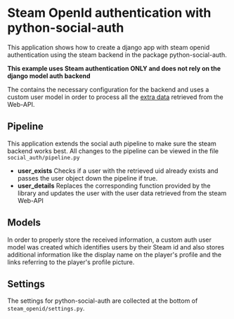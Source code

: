 # Steam OpenId authentication with python-social-auth

This application shows how to create a django app with steam openid
authentication using the steam backend in the package python-social-auth.

**This example uses Steam authentication ONLY and does not rely
on the django model auth backend**

The contains the necessary configuration for the backend and uses a
custom user model in order to process all the
[extra data](https://developer.valvesoftware.com/wiki/Steam_Web_API#GetPlayerSummaries_.28v0002.29)
retrieved from the Web-API.

## Pipeline

This application extends the social auth pipeline to make sure the steam
backend works best. All changes to the pipeline can be viewed in the
file `social_auth/pipeline.py`

- **user_exists**
  Checks if a user with the retrieved uid already exists
  and passes the user object down the pipeline if true.
- **user_details**
  Replaces the corresponding function provided by the library
  and updates the user with the user data retrieved from the steam
  Web-API

## Models

In order to properly store the received information, a custom
auth user model was created which identifies users by their Steam id
and also stores additional information like the display name on the
player's profile and the links referring to the player's profile picture.

## Settings

The settings for python-social-auth are collected at the bottom of
`steam_openid/settings.py`.